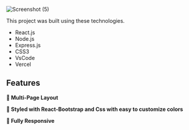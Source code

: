 
![Screenshot (5)](https://user-images.githubusercontent.com/127024591/222961112-95d93cd5-4ed2-4678-8224-21b1daeecd67.png)


This project was built using these technologies.

- React.js
- Node.js
- Express.js
- CSS3
- VsCode
- Vercel

## Features

**📖 Multi-Page Layout**

**🎨 Styled with React-Bootstrap and Css with easy to customize colors**

**📱 Fully Responsive**
